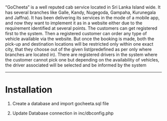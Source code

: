 “GoCheeta” is a well reputed cab service located in Sri Lanka Island wide. It has several branches
like Galle, Kandy, Nugegoda, Gampaha, Kurunegala and Jaffna). It has been delivering its
services in the mode of a mobile app, and now they want to implement it as in a website either due
to the requirement identified at several points.
The customers can get registered first to the system. Then a registered customer can order any type
of vehicle available via the website. But once the booking is made, both the pick-up and
destination locations will be restricted only within one exact city, that they choose out of the
given list(predefined as per only where branches are located in).
There are registered drivers in the system where the customer cannot pick one but depending on
the availability of vehicles, the driver associated will be selected and be informed by the system

---------------------------

Installation
============

01. Create a database and import gocheeta.sql file

02. Update Database connection in inc/dbconfig.php

